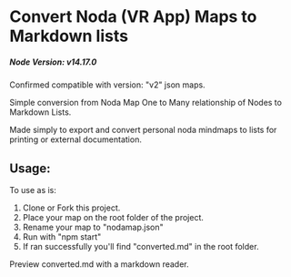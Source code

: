 # Convert Noda (VR App) Maps to Markdown lists

##### Node Version: v14.17.0

Confirmed compatible with version: "v2" json maps.

Simple conversion from Noda Map One to Many relationship of Nodes to Markdown Lists.

Made simply to export and convert personal noda mindmaps to lists for printing or external documentation.

## Usage:

To use as is:

1. Clone or Fork this project.
2. Place your map on the root folder of the project.
3. Rename your map to "nodamap.json"
4. Run with "npm start"
5. If ran successfully you'll find "converted.md" in the root folder.

Preview converted.md with a markdown reader.